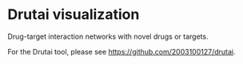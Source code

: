 # Drutai visualization

Drug-target interaction networks with novel drugs or targets.

For the Drutai tool, please see https://github.com/2003100127/drutai.
